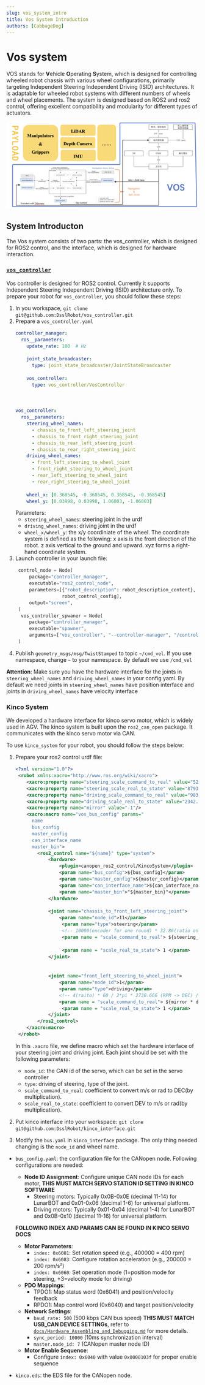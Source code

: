 ```yaml
---
slug: vos_system_intro
title: Vos System Introduction
authors: [CabbageDog]
---
```


# Vos system

VOS stands for **V**ehicle **O**perating **S**ystem, which is designed for controlling wheeled robot chassis with various wheel configurations, primarily targeting Independent Steering Independent Driving (ISID) architectures. It is adaptable for wheeled robot systems with different numbers of wheels and wheel placements. The system is designed based on ROS2 and ros2 control, offering excellent compatibility and modularity for different types of actuators.

![System Architecture](../../static/img/VOS_architecture.png)

## System Introducton

The Vos system consists of two parts: the vos_controller, which is designed for ROS2 control, and the interface, which is designed for hardware interaction.

### [`vos_controller`](https://github.com/DsslRobot/vos_controller)

Vos controller is designed for ROS2 control. Currently it supports Independent Steering Independent Driving (ISID) architecture only. To prepare your robot for `vos_controller`, you should follow these steps:

1. In you workspace, `git clone git@github.com:DsslRobot/vos_controller.git`
2. Prepare a `vos_controller.yaml`
   ```yaml
   controller_manager:
     ros__parameters:
       update_rate: 100  # Hz

       joint_state_broadcaster:
         type: joint_state_broadcaster/JointStateBroadcaster

       vos_controller:
         type: vos_controller/VosController



   vos_controller:
     ros__parameters:
       steering_wheel_names:
         - chassis_to_front_left_steering_joint
         - chassis_to_front_right_steering_joint
         - chassis_to_rear_left_steering_joint
         - chassis_to_rear_right_steering_joint
       driving_wheel_names:
         - front_left_steering_to_wheel_joint
         - front_right_steering_to_wheel_joint
         - rear_left_steering_to_wheel_joint
         - rear_right_steering_to_wheel_joint

       wheel_x: [0.368545, -0.368545, 0.368545, -0.368545]
       wheel_y: [0.03998, 0.03998, 1.06803, -1.06803]
   ```
   Parameters:
   - `steering_wheel_names`: steering joint in the urdf
   - `driving_wheel_names`: driving joint in the urdf
   -  `wheel_x/wheel_y`: the x/y coordiniate of the wheel. The coordinate system is defined as the following: x axis is the front direction of the robot. z axis vertical to the ground and upward. xyz forms a right-hand coordinate system.
3. Launch controller in your launch file:
   ```py
    control_node = Node(
        package="controller_manager",
        executable="ros2_control_node",
        parameters=[{"robot_description": robot_description_content}, 
                    robot_control_config],
        output="screen",
    )
     vos_controller_spwaner = Node(
        package="controller_manager",
        executable="spawner",
        arguments=["vos_controller", "--controller-manager", "/controller_manager"],
    )
   ```
4. Publish `geometry_msgs/msg/TwistStamped` to topic `~/cmd_vel`. If you use namespace, change `~` to your namespace. By default we use `/cmd_vel`

**Attention**: Make sure you have the hardware interface for the joints in `steering_wheel_names` and `driving_wheel_names` in your config yaml. By default we need joints in `steering_wheel_names` have position interface and joints in `driving_wheel_names` have velocity interface


### Kinco System

We developed a hardware interface for kinco servo motor, which is widely used in AGV. The kinco system is built upon the `ros2_can_open` package. It communicates with the kinco servo motor via CAN.

To use `kinco_system` for your robot, you should follow the steps below:
1. Prepare your ros2 control urdf file:
   ```xml
   <?xml version="1.0"?>
    <robot xmlns:xacro="http://www.ros.org/wiki/xacro">
       <xacro:property name="steering_scale_command_to_real" value="52298.31429999681"/>
       <xacro:property name="steering_scale_real_to_state" value="8793.032"/>
       <xacro:property name="driving_scale_command_to_real" value="98374.32"/>
       <xacro:property name="driving_scale_real_to_state" value="2342.23"/>
       <xacro:property name="mirror" value="-1"/>
       <xacro:macro name="vos_bus_config" params="
         name
         bus_config
         master_config
         can_interface_name
         master_bin">
           <ros2_control name="${name}" type="system">
               <hardware>
                   <plugin>canopen_ros2_control/KincoSystem</plugin>
                   <param name="bus_config">${bus_config}</param>
                   <param name="master_config">${master_config}</param>
                   <param name="can_interface_name">${can_interface_name}</param>
                   <param name="master_bin">"${master_bin}"</param>
               </hardware>

               <joint name="chassis_to_front_left_steering_joint">
                   <param name="node_id">11</param>
                    <param name="type">steering</param>
                    <!-- 10000(encoder for one round) * 32.86(ratio on the motor) / 2pi -->
                    <param name = "scale_command_to_real"> ${steering_scale_command_to_real} </param> 

                    <param name = "scale_real_to_state"> 1 </param>
               </joint>


               <joint name="front_left_steering_to_wheel_joint">
                   <param name="node_id">1</param>
                   <param name="type">driving</param>
                   <!-- 4(raito) * 60 / 2*pi * 2730.666 (RPM -> DEC) / 0.065(wheel raidus)  -->
                   <param name = "scale_command_to_real"> ${mirror * driving_scale_command_to_real} </param> 
                    <param name = "scale_real_to_state"> 1 </param>
               </joint>
           </ros2_control>
       </xacro:macro>
    </robot>
   ```

   In this `.xacro` file, we define macro which set the hardware interface of your steering joint and driving joint. Each joint should be set with the following parameters:
   - `node_id`: the CAN id of the servo, which can be set in the servo controller
   - `type`: driving of steering, type of the joint.
   - `scale_command_to_real`: coefficient to convert m/s or rad to DEC(by multiplication).
   - `scale_real_to_state`: coefficient to convert DEV to m/s or rad(by multiplication).
2. Put kinco interface into your workspace: `git clone git@github.com:DsslRobot/kinco_interface.git`
3. Modify the `bus.yaml` in `kinco_interface` package. The only thing needed changing is the `node_id` and wheel name.
- `bus_config.yaml`: the configuration file for the CANopen node. Following configurations are needed:
    - **Node ID Assignment**: Configure unique CAN node IDs for each motor, **THIS MUST MATCH SERVO STATION ID SETTING IN KINCO SOFTWARE**
      - Steering motors: Typically 0x0B-0x0E (decimal 11-14) for LunarBOT and 0x01-0x06 (decimal 1-6) for universal platform.
      - Driving motors: Typically 0x01-0x04 (decimal 1-4) for LunarBOT and 0x0B-0x10 (decimal 11-16) for universal platform.
    
    **FOLLOWING INDEX AND PARAMS CAN BE FOUND IN KINCO SERVO DOCS**
    - **Motor Parameters**:
      - `index: 0x6081`: Set rotation speed (e.g., 400000 = 400 rpm)
      - `index: 0x6083`: Configure rotation acceleration (e.g., 200000 = 200 rpm/s²)
      - `index: 0x6060`: Set operation mode (1=position mode for steering, ±3=velocity mode for driving)
    - **PDO Mappings**:
      - TPDO1: Map status word (0x6041) and position/velocity feedback
      - RPDO1: Map control word (0x6040) and target position/velocity
    - **Network Settings**:
      - `baud_rate: 500` (500 kbps CAN bus speed) **THIS MUST MATCH USB_CAN DEVICE SETTINGs**, refer to [`docs/Hardware_Assembling_and_Debugging.md`](../LunarRover/Hardware%20Assembling%20and%20Debugging.md) for more details.
      - `sync_period: 10000` (10ms synchronization interval)
      - `master.node_id: 7` (CANopen master node ID)
    - **Motor Enable Sequence**:
      - Configure `index: 0x6040` with value `0x0000103f` for proper enable sequence

- `kinco.eds`: the EDS file for the CANopen node.